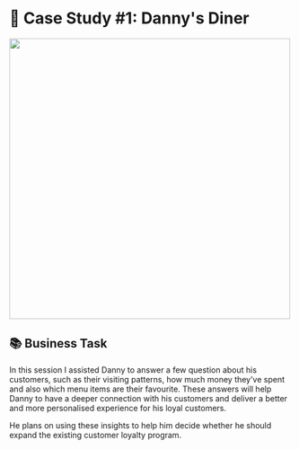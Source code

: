 # 🍜 Case Study #1: Danny's Diner
<img src="https://8weeksqlchallenge.com/images/case-study-designs/1.png" width="500" height="500">

## 📚 Business Task
In this session I assisted Danny to answer a few question about his customers, such as their visiting patterns, how much money they’ve spent and also which menu items are their favourite. These answers will help Danny to have a deeper connection with his customers and deliver a better and more personalised experience for his loyal customers.

He plans on using these insights to help him decide whether he should expand the existing customer loyalty program.
